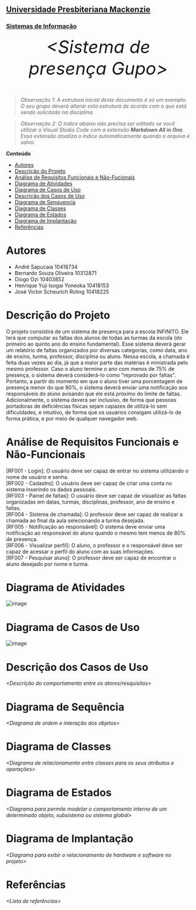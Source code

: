 <h2><a href= "https://www.mackenzie.br">Universidade Presbiteriana Mackenzie</a></h2>
<h3><a href= "https://www.mackenzie.br/graduacao/sao-paulo-higienopolis/sistemas-de-informacao">Sistemas de Informação</a></h3>


<font size="+12"><center>
*&lt;Sistema de presença Gupo&gt;*
</center></font>

>*Observação 1: A estrutura inicial deste documento é só um exemplo. O seu grupo deverá alterar esta estrutura de acordo com o que está sendo solicitado na disciplina.*

>*Observação 2: O índice abaixo não precisa ser editado se você utilizar o Visual Studio Code com a extensão **Markdown All in One**. Essa extensão atualiza o índice automaticamente quando o arquivo é salvo.*

**Conteúdo**

- [Autores](#nome-alunos)
- [Descrição do Projeto](#introdução-do-projeto)
- [Análise de Requisitos Funcionais e Não-Fucionais](#descrição-dos-requisitos)
- [Diagrama de Atividades](#diagrama-de-atividades) 
- [Diagrama de Casos de Uso](#diagrama-de-comportamento-atores)
- [Descrição dos Casos de Uso](#descrição-das-funcões)
- [Diagrama de Senquencia](#diagrama-de-ordem-interações)
- [Diagrama de Classes](#diagrama-orientado-objetos)
- [Diagrama de Estados](#diagrama-estrutura-componente)
- [Diagrama de Implantação](#diagrama-de-hardware-software)
- [Referências](#referências)


# Autores

* André Sapucaia                 10418734
* Bernardo Souza Oliveira        10312871
* Diogo Ozi                      10403852
* Henrique Yuji Isogai Yoneoka   10418153
* José Victor Scheurich Roling   10418225


# Descrição do Projeto

O projeto consistirá de um sistema de presença para a escola INFINITO. Ele terá que computar as faltas dos alunos de todas as turmas da escola (do primeiro ao quinto ano do ensino fundamental). Esse sistema deverá gerar um relatório de faltas organizados por diversas categorias, como data, ano de ensino, turma, professor, disciplina ou aluno. Nessa escola, a chamada é feita duas vezes ao dia, já que a maior parte das matérias é ministrada pelo mesmo professor. Caso o aluno termine o ano com menos de 75% de presença, o sistema deverá considerá-lo como "reprovado por faltas". Portanto, a partir do momento em que o aluno tiver uma porcentagem de presença menor do que 80%, o sistema deverá enviar uma notificação aos responsáveis do aluno avisando que ele está próximo do limite de faltas. Adicionalmente, o sistema deverá ser inclusivo, de forma que pessoas portadoras de deficiências físicas sejam capazes de utilizá-lo sem dificuldades, e intuitivo, de forma que os usuários consigam utilizá-lo de forma prática, e por meio de qualquer navegador web.

# Análise de Requisitos Funcionais e Não-Funcionais
[RF001  - Login]: O usuário deve ser capaz de entrar no sistema utilizando o nome de usuário e senha.</br>
[RF002  -  Cadastro]: O usuário deve ser capaz de criar uma conta no sistema inserindo os dados pessoais.</br>
[RF003  -  Painel de faltas]: O usuário deve ser capaz de visualizar as faltas organizadas em datas, turmas, disciplinas, professor, ano de ensino e faltas.</br>
[RF004  -  Sistema de chamada]: O professor deve ser capaz de realizar a chamada ao final da aula selecionando a turma desejada.</br>
[RF005  -  Notificação ao responsável]: O sistema deve enviar uma notificação ao responsável do aluno quando o mesmo tem menos de 80% de presença.</br>
[RF006  -  Visualizar perfil]: O aluno, o professor e o responsável deve ser capaz de acessar o perfil do aluno com as suas informações.</br>
[RF007  -  Pesquisar aluno]: O professor deve ser capaz de encontrar o aluno desejado por nome e turma.

# Diagrama de Atividades

![image](https://github.com/user-attachments/assets/33941c67-2192-4b0d-a1f2-2ee0d61c8a8a)


# Diagrama de Casos de Uso

![image](https://github.com/user-attachments/assets/0e3af51a-b65a-4969-be8d-b40d553c0674)

# Descrição dos Casos de Uso

*&lt;Descrição do comportamento entre os atores/resquisitos&gt;*

# Diagrama de Sequência

*&lt;Diagrama de ordem e interação dos objetos&gt;*

# Diagrama de Classes

*&lt;Diagrama de relacionamento entre classes para os seus atributos e operações&gt;*

# Diagrama de Estados

*&lt;Diagrama para permite modelar o comportamento interno de um determinado objeto, subsistema ou sistema global&gt;*

# Diagrama de Implantação

*&lt;Diagrama para exibir o relacionamento de hardware e software no projeto&gt;*

# Referências

*&lt;Lista de referências&gt;*
